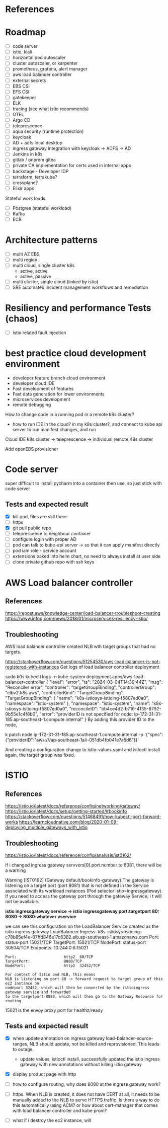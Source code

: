 # References



# Roadmap
- [ ] code server
- [ ] istio, kiali
- [ ] horizontal pod autoscaler
- [ ] cluster autoscaler, or karpenter
- [ ] prometheus, grafana, alert manager
- [ ] aws load balancer controller
- [ ] external secrets
- [ ] EBS CSI
- [ ] EFS CSI
- [ ] gatekeeper
- [ ] ELK
- [ ] tracing (see what istio recommends)
- [ ] OTEL
- [ ] Argo CD
- [ ] teleprescence
- [ ] aqua security (runtime protection)
- [ ] keycloak
- [ ] AD + adfs local desktop
- [ ] ingress gateway integration with keycloak -> ADFS -> AD
- [ ] Jenkins in k8s
- [ ] gitlab / onprem gitea
- [ ] private CA implementation for certs used in internal apps
- [ ] backstage - Developer IDP
- [ ] terraform, terrakube?
- [ ] crossplane?
- [ ] Elixir apps

Stateful work loads
- [ ] Postgres (stateful workload)
- [ ] Kafka
- [ ] ECR

# Architecture patterns
- [ ] multi AZ EBS
- [ ] multi region
- [ ] multi cloud, single cluster k8s
  - active, active
  - active, passive
- [ ] multi cluster, single cloud (linked by istio)
- [ ] SRE automated incident management workflows and remediation

# Resiliency and performance Tests (chaos)
- [ ] istio related fault injection


# best practice cloud development environment

* developer feature branch cloud environment
* developer cloud IDE
* Fast development of features
* Fast data generation for lower environments
* microservices development
* remote debugging

How to change code in a running pod in a remote k8s cluster?
* how to run IDE in the cloud? in my k8s cluster?, and connect to kube api server to run manifest changes, and run 


Cloud IDE k8s cluster -> teleprescence ->  individual remote K8s cluster

Add openEBS provisioner



# Code server
super difficult to install pycharm into a container then use, so just
stick with code server

## Tests and expected result
- [x] kill pod, files are still there
- [ ] https 
- [x] git pull public repo
- [ ] teleprescence to neighbour container
- [ ] configure login with proper AD
- [ ] pod can talk to kube-api server -> so that it can apply manifest directly
- [ ] pod iam role - service account
- [ ] extensions baked into helm chart, no need to always install at user side
- [ ] clone private github repo with ssh keys
# AWS Load balancer controller 

## References
https://repost.aws/knowledge-center/load-balancer-troubleshoot-creating
https://www.infoq.com/news/2018/01/microservices-resiliency-istio/

## Troubleshooting
AWS load balancer controller created NLB wth target groups that had no targets.

https://stackoverflow.com/questions/51254530/aws-load-balancer-is-not-registered-with-instances
Get logs of load balancer controller deployment

sudo k0s kubectl logs -n kube-system deployment.apps/aws-load-balancer-controller
{
  "level": "error",
  "ts": "2024-03-04T14:39:44Z",
  "msg": "Reconciler error",
  "controller": "targetGroupBinding",
  "controllerGroup": "elbv2.k8s.aws",
  "controllerKind": "TargetGroupBinding",
  "TargetGroupBinding": {
    "name": "k8s-istiosys-istioing-f5807ed0a0",
    "namespace": "istio-system"
  },
  "namespace": "istio-system",
  "name": "k8s-istiosys-istioing-f5807ed0a0",
  "reconcileID": "bb4ce4d2-b716-4135-8792-9b55e1c4f8b0",
  "error": "providerID is not specified for node: ip-172-31-31-185.ap-southeast-1.compute.internal"
}
By adding this provider ID to the node, 

k patch node ip-172-31-31-185.ap-southeast-1.compute.internal -p '{"spec":{"providerID":"aws:///ap-southeast-1a/i-051db4fb041e7a5d6"}}'

And creating a configuration change to istio-values.yaml and istioctl install again, the target group was fixed.


# ISTIO
## References
https://istio.io/latest/docs/reference/config/networking/gateway/
https://istio.io/latest/docs/setup/getting-started/#bookinfo
https://stackoverflow.com/questions/51468491/how-kubectl-port-forward-works
https://learncloudnative.com/blog/2020-01-09-deploying_multiple_gateways_with_istio


## Troubleshooting

https://istio.io/latest/docs/reference/config/analysis/ist0162/

If i changed ingress gateway servvers[0].port.number to 8081, there will be a warning

Warning [IST0162] (Gateway default/bookinfo-gateway) The gateway is 
listening on a target port (port 8081) that is not defined in the 
Service associated with its workload instances (Pod selector istio=ingressgateway). 
If you need to access the gateway port through the gateway Service, i
t will not be available.

**istio ingressgateway service -> istio ingressgateway
port:targetport
80: 8080     -> 8080:whatever vservice**

we can see this configuration on the LoadBalancer Service created as the istio ingress gateway
LoadBalancer Ingress:     k8s-istiosys-istioing-c78b85ef4e-87ffd846e17c6382.elb.ap-southeast-1.amazonaws.com
Port:                     status-port  15021/TCP
TargetPort:               15021/TCP
NodePort:                 status-port  30504/TCP
Endpoints:                10.244.0.6:15021

```
Port:                     http2  80/TCP
TargetPort:               8080/TCP
NodePort:                 http2  32452/TCP

For context of Istio and NLB, this means
NLB is listening on port 80 -> forward request to target group of this ec2 instance on 
nodeport 32452, which will then be converted by the istioingress gateway service and forwarded
to the targetport 8080, which will then go to the Gateway Resource for routing 
```








15021 is the envoy proxy port for healthz/ready


## Tests and expected result
- [x] when update annotation on ingress gateway load-balancer-source-ranges, NLB should update, not be killed and reprovisioned. This leads to outage.
  - update values, istioctl install, successfully updated the istio ingress gateway with new annotations without killing istio gateway
- [x] display product page with http
- [ ] how to configure routing, why does 8080 at the ingress gateway work?
- [ ] https. When NLB is created, it does not have CERT at all, it needs to be manually added to the NLB to serve HTTPS traffic. Is there a way to do this automatically using ACM? or how about cert-manager that comes with load balancer controller and kube prom?
- [ ] what if i destroy the ec2 instance, will

